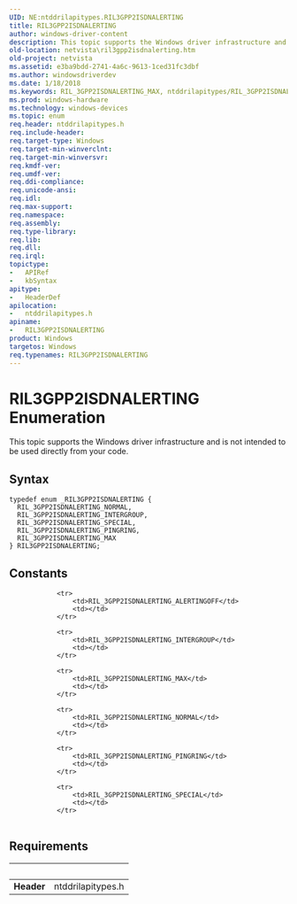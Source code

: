 ```yaml
---
UID: NE:ntddrilapitypes.RIL3GPP2ISDNALERTING
title: RIL3GPP2ISDNALERTING
author: windows-driver-content
description: This topic supports the Windows driver infrastructure and is not intended to be used directly from your code.
old-location: netvista\ril3gpp2isdnalerting.htm
old-project: netvista
ms.assetid: e3ba9bdd-2741-4a6c-9613-1ced31fc3dbf
ms.author: windowsdriverdev
ms.date: 1/18/2018
ms.keywords: RIL_3GPP2ISDNALERTING_MAX, ntddrilapitypes/RIL_3GPP2ISDNALERTING_MAX, RIL_3GPP2ISDNALERTING_NORMAL, RIL_3GPP2ISDNALERTING_INTERGROUP, ntddrilapitypes/RIL_3GPP2ISDNALERTING_INTERGROUP, RIL_3GPP2ISDNALERTING_SPECIAL, ntddrilapitypes/RIL_3GPP2ISDNALERTING_SPECIAL, ntddrilapitypes/RIL_3GPP2ISDNALERTING_PINGRING, ntddrilapitypes/RIL_3GPP2ISDNALERTING_NORMAL, RIL_3GPP2ISDNALERTING_PINGRING, RIL3GPP2ISDNALERTING, netvista.ril3gpp2isdnalerting, RIL3GPP2ISDNALERTING enumeration [Network Drivers Starting with Windows Vista], ntddrilapitypes/RIL3GPP2ISDNALERTING
ms.prod: windows-hardware
ms.technology: windows-devices
ms.topic: enum
req.header: ntddrilapitypes.h
req.include-header: 
req.target-type: Windows
req.target-min-winverclnt: 
req.target-min-winversvr: 
req.kmdf-ver: 
req.umdf-ver: 
req.ddi-compliance: 
req.unicode-ansi: 
req.idl: 
req.max-support: 
req.namespace: 
req.assembly: 
req.type-library: 
req.lib: 
req.dll: 
req.irql: 
topictype:
-	APIRef
-	kbSyntax
apitype:
-	HeaderDef
apilocation:
-	ntddrilapitypes.h
apiname:
-	RIL3GPP2ISDNALERTING
product: Windows
targetos: Windows
req.typenames: RIL3GPP2ISDNALERTING
---
```


# RIL3GPP2ISDNALERTING Enumeration
This topic supports the Windows driver infrastructure and is not intended to be used directly from your code.

## Syntax
````
typedef enum _RIL3GPP2ISDNALERTING { 
  RIL_3GPP2ISDNALERTING_NORMAL,
  RIL_3GPP2ISDNALERTING_INTERGROUP,
  RIL_3GPP2ISDNALERTING_SPECIAL,
  RIL_3GPP2ISDNALERTING_PINGRING,
  RIL_3GPP2ISDNALERTING_MAX
} RIL3GPP2ISDNALERTING;
````

## Constants

<table>
            
                <tr>
                    <td>RIL_3GPP2ISDNALERTING_ALERTINGOFF</td>
                    <td></td>
                </tr>
            
                <tr>
                    <td>RIL_3GPP2ISDNALERTING_INTERGROUP</td>
                    <td></td>
                </tr>
            
                <tr>
                    <td>RIL_3GPP2ISDNALERTING_MAX</td>
                    <td></td>
                </tr>
            
                <tr>
                    <td>RIL_3GPP2ISDNALERTING_NORMAL</td>
                    <td></td>
                </tr>
            
                <tr>
                    <td>RIL_3GPP2ISDNALERTING_PINGRING</td>
                    <td></td>
                </tr>
            
                <tr>
                    <td>RIL_3GPP2ISDNALERTING_SPECIAL</td>
                    <td></td>
                </tr>
</table>


## Requirements
| &nbsp; | &nbsp; |
| ---- |:---- |
| **Header** | ntddrilapitypes.h |